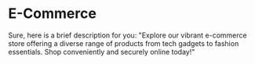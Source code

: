 # E-Commerce
Sure, here is a brief description for you: "Explore our vibrant e-commerce store offering a diverse range of products from tech gadgets to fashion essentials. Shop conveniently and securely online today!"
